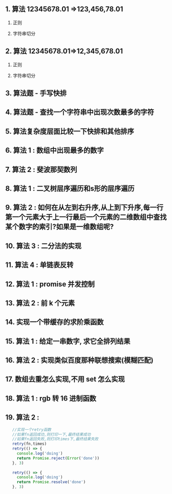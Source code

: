 ## 1. 算法 12345678.01 =>123,456,78.01

1. 正则

2. 字符串切分

## 2. 算法 12345678.01=>12,345,678.01
1. 正则

2. 字符串切分

## 3. 算法题 - 手写快排

## 4. 算法题 - 查找一个字符串中出现次数最多的字符

## 5. 算法复杂度层面比较一下快排和其他排序

## 6. 算法 1 : 数组中出现最多的数字

## 7. 算法 2 : 斐波那契数列

## 8. 算法 1 : 二叉树层序遍历和s形的层序遍历

## 9. 算法 2 : 如何在从左到右升序,从上到下升序,每一行第一个元素大于上一行最后一个元素的二维数组中查找某个数字的索引?如果是一维数组呢?

## 10. 算法 3 : 二分法的实现

## 11. 算法 4 : 单链表反转

##  12. 算法 1 : promise 并发控制

## 13. 算法 2 : 前 k 个元素

## 14. 实现一个带缓存的求阶乘函数

## 15. 算法 1 : 给定一串数字, 求它全排列结果

## 16. 算法 2 : 实现类似百度那种联想搜索(模糊匹配)

## 17. 数组去重怎么实现,不用 set 怎么实现

## 18. 算法 1 : rgb 转 16 进制函数

## 19. 算法 2 :
   ```javascript
      //实现一个retry函数
      //如果fn返回成功,则打印一下,最终结果成功
      //如果fn返回失败,则打印times下,最终结果失败
      retry(fn,times)
      retry(() => {
        console.log('doing')
        return Promise.reject(Error('done'))
      }, 3)
      
      retry(() => {
        console.log('doing')
        return Promise.resolve('done')
      }, 3)
   ```
